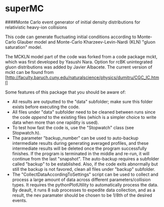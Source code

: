 superMC
=====
####Monte Carlo event generator of initial density distributions for relativistic heavy-ion collisions

This code can generate fluctuating initial conditions according to Monte-Carlo Glauber model and Monte-Carlo Kharzeev-Levin-Nardi (KLN) "gluon saturation" model.

The MCKLN model part of the code was forked from a code package mckt, which was first developed by Yasushi Nara. Option for rcBK unintegrated gluon distributions was added by Javier Albacete. The current version of mckt can be found from [http://faculty.baruch.cuny.edu/naturalscience/physics/dumitru/CGC_IC.html]

Some features of this package that you should be aware of:
* All results are outputted to the "data" subfolder; make sure this folder exists before executing the code.
* All files under "data" subfolder need to be cleaned between runs since the code *append* to the existing files (which is a simpler choice to write data when more than one rapidity is used).
* To test how fast the code is, use the "Stopwatch" class (see Stopwatch.h).
* The parameter "backup_number" can be used to auto-backup intermediate results during generating averaged profiles, and these intermediate results will be deleted once the program successfully finishes. If the program is terminated in the middle and re-run, it will continue from the last "snapshot". The auto-backup requires a subfolder called "backup" to be established. Also, if the code exits abnormally but still the backup is not favored, clean all files under "backup" subfolder.
* The "CollectDataAccordingToSettings" script can be used to collect and process a large amount of data across different parameters/collision types. It requires the pythonPlotUtility to automatically process the data. By deault, it runs 8 sub processes to expedite data collection, and as a result, the nev paramater should be chosen to be 1/8th of the desired events.